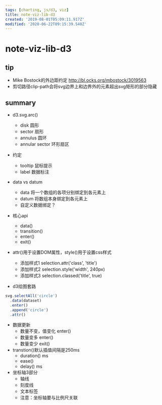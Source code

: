 ```yaml
---
tags: [charting, js/d3, viz]
title: note-viz-lib-d3
created: '2019-08-01T05:09:11.917Z'
modified: '2020-06-22T09:15:39.540Z'
---
```


# note-viz-lib-d3

## tip

- Mike Bostock的外边距约定 http://bl.ocks.org/mbostock/3019563
- 剪切路径clip-path会将svg边界上和边界外的元素超出svg矩形的部分隐藏

## summary

- d3.svg.arc()
  - disk 圆形
  - sector 扇形
  - annulus 圆环
  - annular sector 环形扇区
- 约定
  - tooltip 鼠标提示
  - label 数据标注
- data vs datum
  - data 将一个数组的各项分别绑定到各元素上
  - datum 将数组本身绑定到各元素上  
  - 自定义数据绑定？

- 核心api
  - data()
  - transition()
  - enter()
  - exit()

- attr()用于设置DOM属性，style()用于设置css样式  
  - 添加样式1 selection.attr('class', 'title')  
  - 添加样式2 selection.style('width', 240px)
  - 添加样式3 selection.classed('title', true)

- d3绘图套路

``` js
svg.selectAll('circle')
  .data(dataset)
  .enter()
  .append('circle')
  .attr()
```

- 数据更新
  - 数量不变，值变化 enter()
  - 数量变多 enter()
  - 数量变少 exit()
- transtion()默认插值间隔是250ms
  - duration() ms
  - ease() 
  - delay() ms
- 坐标轴3部分
  - 轴线
  - 刻度线
  - 文本标签  
  - 注意：坐标轴要与比例尺关联    
